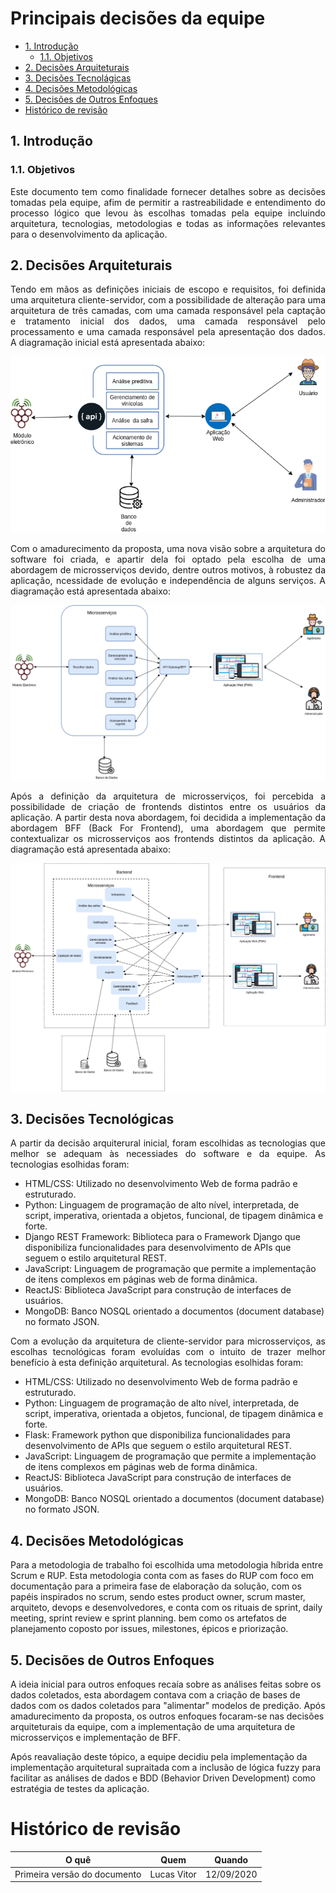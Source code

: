 # Principais decisões da equipe

- [1. Introdução](#_1-introdução)
  * [1.1. Objetivos](#_11-objetivos)
- [2. Decisões Arquiteturais](#_2-decisões-arquiteturais)
- [3. Decisões Tecnolágicas](#_3-decisões-de-tecnolágicas)
- [4. Decisões Metodológicas](#_4-decisões-de-metodológicas)
- [5. Decisões de Outros Enfoques](#_5-decisões-de-outros-enfoques)
- [ Histórico de revisão](#_histórico-de-revisão)

## 1. Introdução

### 1.1. Objetivos

 <p align = "justify"> Este documento tem como finalidade fornecer detalhes sobre as decisões tomadas pela equipe, afim de permitir a rastreabilidade e entendimento do processo lógico que levou às escolhas tomadas pela equipe incluindo arquitetura, tecnologias, metodologias e todas as informações relevantes 
 para o desenvolvimento da aplicação. </p>

## 2. Decisões Arquiteturais

 <p align = "justify"> Tendo em mãos as definições iniciais de escopo e requisitos, foi definida uma arquitetura cliente-servidor, com a possibilidade de alteração para uma arquitetura de três camadas, com uma camada responsável pela captação e tratamento inicial dos dados, uma camada responsável pelo processamento e uma camada responsável pela apresentação dos dados. A diagramação inicial está apresentada abaixo:</p>

 ![img](imgs/arquiteturav1.png)


 <p align = "justify"> Com o amadurecimento da proposta, uma nova visão sobre a arquitetura do software foi criada, e apartir dela foi optado pela escolha de uma abordagem de microsserviços devido, dentre outros motivos, à robustez da aplicação, ncessidade de evolução e independência de alguns serviços. A diagramação está apresentada abaixo:</p>

 ![img](imgs/arquiteturav2.png)


 <p align = "justify"> Após a definição da arquitetura de microsserviços, foi percebida a possibilidade de criação de frontends distintos entre os usuários da aplicação. A partir desta nova abordagem, foi decidida a implementação da abordagem BFF (Back For Frontend), uma abordagem que permite contextualizar os microsserviços aos frontends distintos da aplicação. A diagramação está apresentada abaixo:</p>

 ![img](imgs/arquitetura.png)


## 3. Decisões Tecnológicas

 <p align = "justify">A partir da decisão arquiterural inicial, foram escolhidas as tecnologias que melhor se adequam às necessiades do software e da equipe. As tecnologias esolhidas foram: </p>

* HTML/CSS:	Utilizado no desenvolvimento Web de forma padrão e estruturado.
* Python: Linguagem de programação de alto nível, interpretada, de script, imperativa, orientada a objetos, funcional, de tipagem dinâmica e forte.
* Django REST Framework: Biblioteca para o Framework Django que disponibiliza funcionalidades para desenvolvimento de APIs que seguem o estilo arquitetural REST.
* JavaScript: Linguagem de programação que permite a implementação de itens complexos em páginas web de forma dinâmica.
* ReactJS: Biblioteca JavaScript para construção de interfaces de usuários.
* MongoDB: Banco NOSQL orientado a documentos (document database) no formato JSON.


 <p align = "justify">Com a evolução da arquitetura de cliente-servidor para microsserviços, as escolhas tecnológicas foram evoluídas com o intuito de trazer melhor benefício à esta definição arquitetural. As tecnologias esolhidas foram: </p>

* HTML/CSS:	Utilizado no desenvolvimento Web de forma padrão e estruturado.
* Python: Linguagem de programação de alto nível, interpretada, de script, imperativa, orientada a objetos, funcional, de tipagem dinâmica e forte.
* Flask: Framework python que disponibiliza funcionalidades para desenvolvimento de APIs que seguem o estilo arquitetural REST.
* JavaScript: Linguagem de programação que permite a implementação de itens complexos em páginas web de forma dinâmica.
* ReactJS: Biblioteca JavaScript para construção de interfaces de usuários.
* MongoDB: Banco NOSQL orientado a documentos (document database) no formato JSON.


## 4. Decisões Metodológicas

Para a metodologia de trabalho foi escolhida uma metodologia híbrida entre Scrum e RUP. Esta metodologia conta com as fases do RUP com foco em documentação para a primeira fase de elaboração da solução, com os papéis inspirados no scrum, sendo estes product owner, scrum master, arquiteto, devops e desenvolvedores, e conta com os rituais de sprint, daily meeting, sprint review e sprint planning. bem como os artefatos de planejamento coposto por issues, milestones, épicos e priorização.

## 5. Decisões de Outros Enfoques

A ideia inicial para outros enfoques recaía sobre as análises feitas sobre os dados coletados, esta abordagem contava com a criação de bases de dados com os dados coletados para "alimentar" modelos de predição. Após amadurecimento da proposta, os outros enfoques focaram-se nas decisões arquiteturais da equipe, com a implementação de uma arquitetura de microsserviços e implementação de BFF.

Após reavaliação deste tópico, a equipe decidiu pela implementação da implementação arquitetural supraitada com a inclusão de lógica fuzzy para facilitar as análises de dados e BDD (Behavior Driven Development) como estratégia de testes da aplicação.

# Histórico de revisão

| O quê | Quem  | Quando |
| - | - | - |
| Primeira versão do documento | Lucas Vitor | 12/09/2020 |
